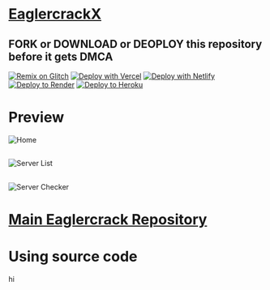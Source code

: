 # [EaglercrackX](https://eaglercrackx.netlify.app)
## FORK or DOWNLOAD or DEOPLOY this repository before it gets DMCA
[![Remix on Glitch](https://binbashbanana.github.io/deploy-buttons/buttons/remade/glitch.svg)](https://glitch.com/edit/#!/import/github/eaglercrack/eaglercrack.github.io)
[![Deploy with Vercel](https://binbashbanana.github.io/deploy-buttons/buttons/remade/vercel.svg)](https://vercel.com/new/clone?repository-url=https%3A%2F%2Fgithub.com%2Feaglercrack%2Feaglercrack.github.io)
[![Deploy with Netlify](https://binbashbanana.github.io/deploy-buttons/buttons/remade/netlify.svg)](https://app.netlify.com/start/deploy?repository=https://github.com/eaglercrack/eaglercrack.github.io)
[![Deploy to Render](https://binbashbanana.github.io/deploy-buttons/buttons/remade/render.svg)](https://render.com/deploy?repo=https://github.com/eaglercrack/eaglercrack.github.io)
[![Deploy to Heroku](https://binbashbanana.github.io/deploy-buttons/buttons/remade/heroku.svg)](https://heroku.com/deploy/?template=https://github.com/eaglercrack/eaglercrack.github.io)

# Preview
![Home](https://media.discordapp.net/attachments/1175970362278813843/1196488294624661595/image.png?ex=65b7cf8f&is=65a55a8f&hm=a25cf14abb1d6c6ddae0b7fbcd13a793d7e47a45755af1ec1818389fabde6454&=&format=webp&quality=lossless&width=897&height=403)
##
![Server List](https://media.discordapp.net/attachments/1175970362278813843/1197255121885733065/image.png?ex=65ba99b8&is=65a824b8&hm=b32d6af5caa839b5c220afeeda297221c56f509eaad7548b9c142de8bf698b2d&=&format=webp&quality=lossless&width=881&height=403)
##
![Server Checker](https://media.discordapp.net/attachments/1196501833049452705/1203713976911794277/image.png?ex=65d21900&is=65bfa400&hm=6234f0e2b00f30a534155259948f247af44b5f6afbbb2a5df1cb821428a67fa6&=&format=webp&quality=lossless&width=892&height=394)

# [Main Eaglercrack Repository](https://github.com/rimmvb/eaglercrack)

# Using source code
hi